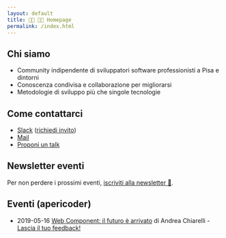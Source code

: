 ```yaml
---
layout: default
title: 👩‍💻 👨‍💻 Homepage
permalink: /index.html
---
```


## Chi siamo

* Community indipendente di sviluppatori software professionisti a Pisa e dintorni
* Conoscenza condivisa e collaborazione per migliorarsi
* Metodologie di sviluppo più che singole tecnologie

## Come contattarci

* [Slack](https://montacchiello.slack.com) ([richiedi invito](https://montacchiello-invites.herokuapp.com/))
* [Mail](mailto:montacchiello@gionn.net)
* [Proponi un talk](https://forms.gle/pZEhv3WJjmNcVdHL6)

## Newsletter eventi

Per non perdere i prossimi eventi, [iscriviti alla newsletter 📨](http://eepurl.com/gqRfon).

## Eventi (apericoder)

* 2019-05-16 [Web Component: il futuro è arrivato](https://www.eventbrite.it/e/biglietti-web-component-il-futuro-e-arrivato-apericoder-60531057021) di Andrea Chiarelli - [Lascia il tuo feedback!](https://forms.gle/sHEPCLJhdc7BWEZY7)
